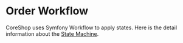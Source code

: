 # Order Workflow

CoreShop uses Symfony Workflow to apply states. Here is the detail information about the [State Machine](./16_State_Management.md).

